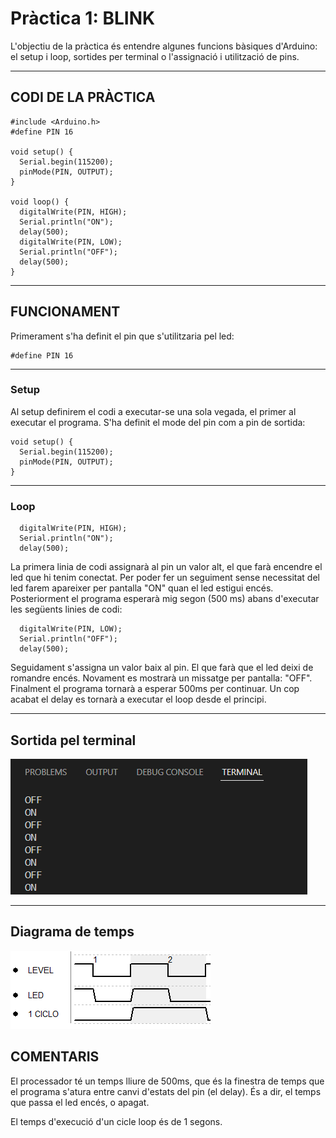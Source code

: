 # Pràctica 1: BLINK
L'objectiu de la pràctica és entendre algunes funcions bàsiques d'Arduino: el setup i loop, sortides per terminal o l'assignació i utilització de pins.
___
## CODI DE LA PRÀCTICA
```
#include <Arduino.h>
#define PIN 16

void setup() {
  Serial.begin(115200);
  pinMode(PIN, OUTPUT);
}

void loop() {
  digitalWrite(PIN, HIGH);
  Serial.println("ON");
  delay(500);
  digitalWrite(PIN, LOW);
  Serial.println("OFF");
  delay(500);
}

```
___
## FUNCIONAMENT
Primerament s'ha definit el pin que s'utilitzaria pel led:
```
#define PIN 16
```
___
### Setup
Al setup definirem el codi a executar-se una sola vegada, el primer al executar el programa. S'ha definit el mode del pin com a pin de sortida:
```
void setup() {
  Serial.begin(115200);
  pinMode(PIN, OUTPUT);
}
```
___
### Loop 
```
  digitalWrite(PIN, HIGH);
  Serial.println("ON");
  delay(500);
```
La primera linia de codi assignarà al pin un valor alt, el que farà encendre el led que hi tenim conectat. Per poder fer un seguiment sense necessitat del led farem apareixer per pantalla "ON" quan el led estigui encés. Posteriorment el programa esperarà mig segon (500 ms) abans d'executar les següents linies de codi:
```
  digitalWrite(PIN, LOW);
  Serial.println("OFF");
  delay(500);
```
Seguidament s'assigna un valor baix al pin. El que farà que el led deixi de romandre encés. Novament es mostrarà un missatge per pantalla: "OFF". Finalment el programa tornarà a esperar 500ms per continuar. Un cop acabat el delay es tornarà a executar el loop desde el principi.
___
## Sortida pel terminal

![captura_terminal](captura_terminal.PNG)

___
## Diagrama de temps

![diagramatiempos](diagramatiempos.PNG)

## COMENTARIS
El processador té un temps lliure de 500ms, que és la finestra de temps que el programa s'atura entre canvi d'estats del pin (el delay). És a dir, el temps que passa el led encés, o apagat.

El temps d'execució d'un cicle loop és de 1 segons.



